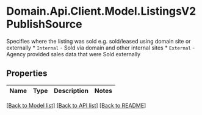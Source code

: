 # Domain.Api.Client.Model.ListingsV2PublishSource
Specifies where the listing was sold             e.g. sold/leased using domain site or externally  * `Internal` - Sold via domain and other internal sites * `External` - Agency provided sales data that were Sold externally
## Properties

Name | Type | Description | Notes
------------ | ------------- | ------------- | -------------

[[Back to Model list]](../README.md#documentation-for-models) [[Back to API list]](../README.md#documentation-for-api-endpoints) [[Back to README]](../README.md)

